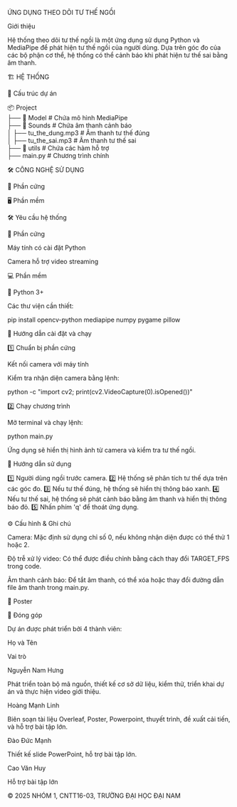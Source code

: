 ỨNG DỤNG THEO DÕI TƯ THẾ NGỒI

  

Giới thiệu

Hệ thống theo dõi tư thế ngồi là một ứng dụng sử dụng Python và MediaPipe để phát hiện tư thế ngồi của người dùng. Dựa trên góc đo của các bộ phận cơ thể, hệ thống có thể cảnh báo khi phát hiện tư thế sai bằng âm thanh.

🏗️ HỆ THỐNG

📂 Cấu trúc dự án

📦 Project  
├── 📂 Model  # Chứa mô hình MediaPipe  
├── 📂 Sounds  # Chứa âm thanh cảnh báo  
│   ├── tu_the_dung.mp3  # Âm thanh tư thế đúng  
│   ├── tu_the_sai.mp3  # Âm thanh tư thế sai  
├── 📂 utils  # Chứa các hàm hỗ trợ  
├── main.py  # Chương trình chính  

🛠️ CÔNG NGHỆ SỬ DỤNG

📡 Phần cứng



🖥️ Phần mềm

    

🛠️ Yêu cầu hệ thống

🔌 Phần cứng

Máy tính có cài đặt Python

Camera hỗ trợ video streaming

💻 Phần mềm

🐍 Python 3+

Các thư viện cần thiết:

pip install opencv-python mediapipe numpy pygame pillow

🚀 Hướng dẫn cài đặt và chạy

1️⃣ Chuẩn bị phần cứng

Kết nối camera với máy tính

Kiểm tra nhận diện camera bằng lệnh:

python -c "import cv2; print(cv2.VideoCapture(0).isOpened())"

2️⃣ Chạy chương trình

Mở terminal và chạy lệnh:

python main.py

Ứng dụng sẽ hiển thị hình ảnh từ camera và kiểm tra tư thế ngồi.

📖 Hướng dẫn sử dụng

1️⃣ Người dùng ngồi trước camera. 2️⃣ Hệ thống sẽ phân tích tư thế dựa trên các góc đo. 3️⃣ Nếu tư thế đúng, hệ thống sẽ hiển thị thông báo xanh. 4️⃣ Nếu tư thế sai, hệ thống sẽ phát cảnh báo bằng âm thanh và hiển thị thông báo đỏ. 5️⃣ Nhấn phím 'q' để thoát ứng dụng.

⚙️ Cấu hình & Ghi chú

Camera: Mặc định sử dụng chỉ số 0, nếu không nhận diện được có thể thử 1 hoặc 2.

Độ trễ xử lý video: Có thể được điều chỉnh bằng cách thay đổi TARGET_FPS trong code.

Âm thanh cảnh báo: Để tắt âm thanh, có thể xóa hoặc thay đổi đường dẫn file âm thanh trong main.py.

📰 Poster

🤝 Đóng góp

Dự án được phát triển bởi 4 thành viên:

Họ và Tên

Vai trò

Nguyễn Nam Hưng

Phát triển toàn bộ mã nguồn, thiết kế cơ sở dữ liệu, kiểm thử, triển khai dự án và thực hiện video giới thiệu.

Hoàng Mạnh Linh

Biên soạn tài liệu Overleaf, Poster, Powerpoint, thuyết trình, đề xuất cải tiến, và hỗ trợ bài tập lớn.

Đào Đức Mạnh

Thiết kế slide PowerPoint, hỗ trợ bài tập lớn.

Cao Văn Huy

Hỗ trợ bài tập lớn

© 2025 NHÓM 1, CNTT16-03, TRƯỜNG ĐẠI HỌC ĐẠI NAM

